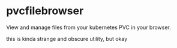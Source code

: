 # pvcfilebrowser

View and manage files from your kubernetes PVC in your browser.

this is kinda strange and obscure utility, but okay
